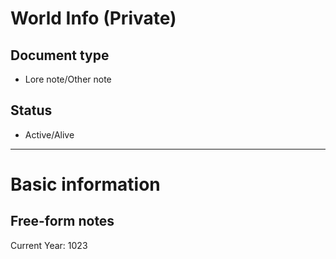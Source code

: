 # World Info (Private)

## Document type

 - Lore note/Other note

## Status

 - Active/Alive

---

# Basic information

## Free-form notes

Current Year: 1023
